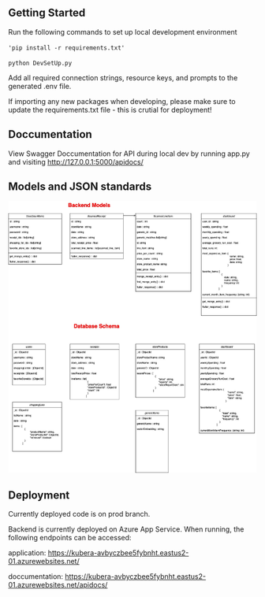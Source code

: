 ## Getting Started

Run the following commands to set up local development environment

`'pip install -r requirements.txt'`

`python DevSetUp.py`

Add all required connection strings, resource keys, and prompts to the generated .env file.

If importing any new packages when developing, please make sure to update the requirements.txt file - this is crutial for deployment!

## Doccumentation

View Swagger Doccumentation for API during local dev by running app.py and visiting http://127.0.0.1:5000/apidocs/

## Models and JSON standards

![model and json standards for development](Grocery/BackendUML.jpg)

## Deployment

Currently deployed code is on prod branch. 

Backend is currently deployed on Azure App Service. When running, the following endpoints can be accessed:

application: https://kubera-avbyczbee5fybnht.eastus2-01.azurewebsites.net/

doccumentation: https://kubera-avbyczbee5fybnht.eastus2-01.azurewebsites.net/apidocs/
